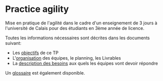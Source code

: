 # Practice agility
Mise en pratique de l'agilité dans le cadre d'un enseignement de 3 jours à l'université de Calais pour des étudiants en 3ème année de licence.

Toutes les informations nécessaires sont décrites dans les documents suivant:
- Les [objectifs](1_Objectifs.md) de ce TP
- L'[organisation](2_Organisation.md) des équipes, le planning, les Livrables
- La [description des besoins](3_Besoin.md) aux quels les équipes vont devoir répondre

Un [glossaire](Glossaire.md) est également disponible.
